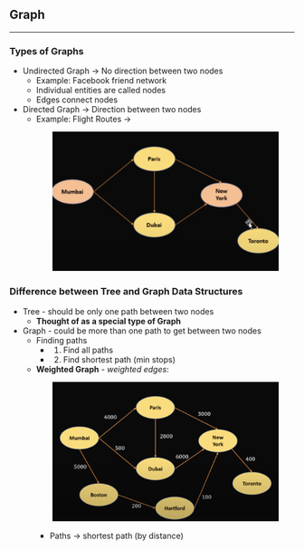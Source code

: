 ## Graph
---
### Types of Graphs
- Undirected Graph -> No direction between two nodes
    - Example: Facebook friend network
    - Individual entities are called nodes
    - Edges connect nodes
- Directed Graph -> Direction between two nodes
    - Example: Flight Routes -> <p align="center"><img src="Images/directed.png" width="400"></p>
### Difference between Tree and Graph Data Structures
- Tree - should be only one path between two nodes
    - **Thought of as a special type of Graph**
- Graph - could be more than one path to get between two nodes
    - Finding paths
        - 1) Find all paths
        - 2) Find shortest path (min stops)
    - **Weighted Graph** - *weighted edges*: <p align="center"><img src="Images/weight.png" width="400"></p>
        - Paths -> shortest path (by distance)